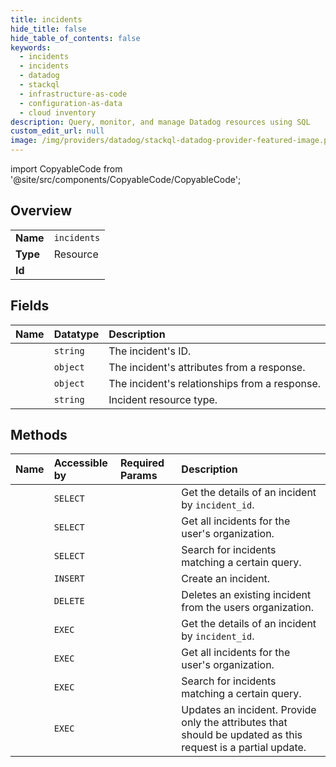 ```yaml
---
title: incidents
hide_title: false
hide_table_of_contents: false
keywords:
  - incidents
  - incidents
  - datadog    
  - stackql
  - infrastructure-as-code
  - configuration-as-data
  - cloud inventory
description: Query, monitor, and manage Datadog resources using SQL
custom_edit_url: null
image: /img/providers/datadog/stackql-datadog-provider-featured-image.png
---
```


import CopyableCode from '@site/src/components/CopyableCode/CopyableCode';




## Overview
<table><tbody>
<tr><td><b>Name</b></td><td><code>incidents</code></td></tr>
<tr><td><b>Type</b></td><td>Resource</td></tr>
<tr><td><b>Id</b></td><td><CopyableCode code="datadog.incidents.incidents" /></td></tr>
</tbody></table>

## Fields
| Name | Datatype | Description |
|:-----|:---------|:------------|
| <CopyableCode code="id" /> | `string` | The incident's ID. |
| <CopyableCode code="attributes" /> | `object` | The incident's attributes from a response. |
| <CopyableCode code="relationships" /> | `object` | The incident's relationships from a response. |
| <CopyableCode code="type" /> | `string` | Incident resource type. |
## Methods
| Name | Accessible by | Required Params | Description |
|:-----|:--------------|:----------------|:------------|
| <CopyableCode code="get_incident" /> | `SELECT` | <CopyableCode code="incident_id, dd_site" /> | Get the details of an incident by `incident_id`. |
| <CopyableCode code="list_incidents" /> | `SELECT` | <CopyableCode code="dd_site" /> | Get all incidents for the user's organization. |
| <CopyableCode code="search_incidents" /> | `SELECT` | <CopyableCode code="query, dd_site" /> | Search for incidents matching a certain query. |
| <CopyableCode code="create_incident" /> | `INSERT` | <CopyableCode code="data__data, dd_site" /> | Create an incident. |
| <CopyableCode code="delete_incident" /> | `DELETE` | <CopyableCode code="incident_id, dd_site" /> | Deletes an existing incident from the users organization. |
| <CopyableCode code="_get_incident" /> | `EXEC` | <CopyableCode code="incident_id, dd_site" /> | Get the details of an incident by `incident_id`. |
| <CopyableCode code="_list_incidents" /> | `EXEC` | <CopyableCode code="dd_site" /> | Get all incidents for the user's organization. |
| <CopyableCode code="_search_incidents" /> | `EXEC` | <CopyableCode code="query, dd_site" /> | Search for incidents matching a certain query. |
| <CopyableCode code="update_incident" /> | `EXEC` | <CopyableCode code="incident_id, data__data, dd_site" /> | Updates an incident. Provide only the attributes that should be updated as this request is a partial update. |

